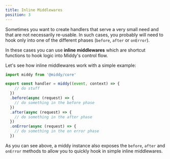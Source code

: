 ```yaml
---
title: Inline Middlewares
position: 3
---
```


Sometimes you want to create handlers that serve a very small need and that are not
necessarily re-usable. In such cases, you probably will need to hook only into one of
the different phases (`before`, `after` or `onError`).

In these cases you can use **inline middlewares** which are shortcut functions to hook
logic into Middy's control flow.

Let's see how inline middlewares work with a simple example:

```javascript
import middy from '@middy/core'

export const handler = middy((event, context) => {
    // do stuff
  })
  .before(async (request) => {
    // do something in the before phase
  })
  .after(async (request) => {
    // do something in the after phase
  })
  .onError(async (request) => {
    // do something in the on error phase
  })
```

As you can see above, a middy instance also exposes the `before`, `after` and `onError`
methods to allow you to quickly hook in simple inline middlewares.
